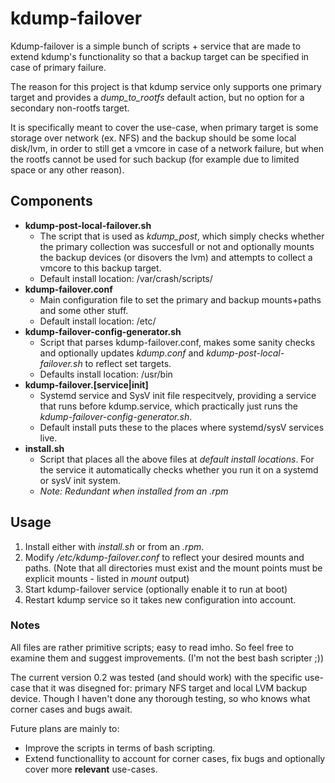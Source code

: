 # kdump-failover
Kdump-failover is a simple bunch of scripts + service that are made to extend kdump's functionality so that a backup target can be specified in case of primary failure. 

The reason for this project is that kdump service only supports one primary target and provides a *dump_to_rootfs* default action, but no option for a secondary non-rootfs target.

It is specifically meant to cover the use-case, when primary target is some storage over network (ex. NFS) and the backup should be some local disk/lvm, in order to still get a vmcore in case of a network failure, but when the rootfs cannot be used for such backup (for example due to limited space or any other reason).


## Components

* **kdump-post-local-failover.sh**
  * The script that is used as *kdump_post*, which simply checks whether the primary collection was succesfull or not and optionally mounts the backup devices (or disovers the lvm) and attempts to collect a vmcore to this backup target.
  * Default install location: /var/crash/scripts/
* **kdump-failover.conf**
  * Main configuration file to set the primary and backup mounts+paths and some other stuff.
  * Default install location: /etc/
* **kdump-failover-config-generator.sh**
  * Script that parses kdump-failover.conf, makes some sanity checks and optionally updates *kdump.conf* and *kdump-post-local-failover.sh* to reflect set targets.
  * Defaults install location: /usr/bin
* **kdump-failover.[service|init]**
  * Systemd service and SysV init file respecitvely, providing a service that runs before kdump.service, which practically just runs the *kdump-failover-config-generator.sh*.
  * Default install puts these to the places where systemd/sysV services live.
* **install.sh**
  * Script that places all the above files at *default install locations*. For the service it automatically checks whether you run it on a systemd or sysV init system.
  * *Note: Redundant when installed from an .rpm* 
  

## Usage

1) Install either with *install.sh* or from an *.rpm*.
2) Modify */etc/kdump-failover.conf* to reflect your desired mounts and paths. (Note that all directories must exist and the mount points must be explicit mounts - listed in *mount* output)
3) Start kdump-failover service (optionally enable it to run at boot)
4) Restart kdump service so it takes new configuration into account.

### Notes

All files are rather primitive scripts; easy to read imho. So feel free to examine them and suggest improvements. (I'm not the best bash scripter ;))

The current version 0.2 was tested (and should work) with the specific use-case that it was disegned for: primary NFS target and local LVM backup device. Though I haven't done any thorough testing, so who knows what corner cases and bugs await.

Future plans are mainly to:
* Improve the scripts in terms of bash scripting.
* Extend functionallity to account for corner cases, fix bugs and optionally cover more **relevant** use-cases.

